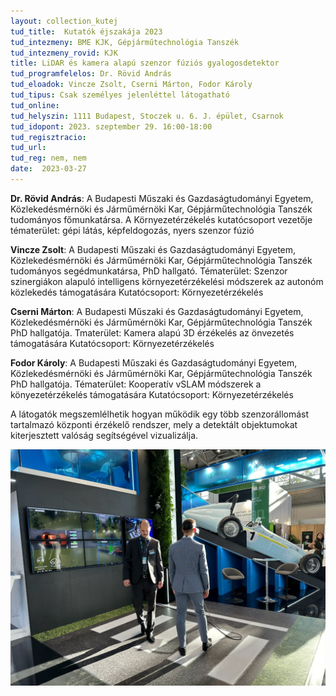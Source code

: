 ```yaml
---
layout: collection_kutej
tud_title:  Kutatók éjszakája 2023
tud_intezmeny: BME KJK, Gépjárműtechnológia Tanszék
tud_intezmeny_rovid: KJK
title: LiDAR és kamera alapú szenzor fúziós gyalogosdetektor 
tud_programfelelos: Dr. Rövid András
tud_eloadok: Vincze Zsolt, Cserni Márton, Fodor Károly
tud_tipus: Csak személyes jelenléttel látogatható
tud_online: 
tud_helyszin: 1111 Budapest, Stoczek u. 6. J. épület, Csarnok
tud_idopont: 2023. szeptember 29. 16:00-18:00
tud_regisztracio: 
tud_url: 
tud_reg: nem, nem
date:  2023-03-27
---
```


**Dr. Rövid András**: A Budapesti Műszaki és Gazdaságtudományi Egyetem, Közlekedésmérnöki és Járműmérnöki Kar, Gépjárműtechnológia Tanszék tudományos főmunkatársa. A Környezetérzékelés kutatócsoport vezetője
tématerület: gépi látás, képfeldogozás, nyers szenzor fúzió

**Vincze Zsolt**: A Budapesti Műszaki és Gazdaságtudományi Egyetem, Közlekedésmérnöki és Járműmérnöki Kar, Gépjárműtechnológia Tanszék tudományos segédmunkatársa, PhD hallgató. Tématerület: Szenzor szinergiákon alapuló intelligens környezetérzékelési módszerek az autonóm közlekedés támogatására
Kutatócsoport: Környezetérzékelés

**Cserni Márton**: A Budapesti Műszaki és Gazdaságtudományi Egyetem, Közlekedésmérnöki és Járműmérnöki Kar, Gépjárműtechnológia Tanszék PhD hallgatója.  Tmaterület: Kamera alapú 3D érzékelés az önvezetés támogatására
Kutatócsoport: Környezetérzékelés

**Fodor Károly**: A Budapesti Műszaki és Gazdaságtudományi Egyetem, Közlekedésmérnöki és Járműmérnöki Kar, Gépjárműtechnológia Tanszék PhD hallgatója.
Tématerület: Kooperatív vSLAM módszerek a könyezetérzékelés támogatására
Kutatócsoport: Környezetérzékelés

A látogatók megszemlélhetik hogyan működik egy több szenzorállomást tartalmazó központi érzékelő rendszer, mely a detektált objektumokat kiterjesztett valóság segítségével vizualizálja.

![LiDAR és kamera alapú szenzor fúziós gyalogosdetektor](images/lidar-es-kamera-alapu-szenzor-fuzios-gyalogosdetektor.jpg)
